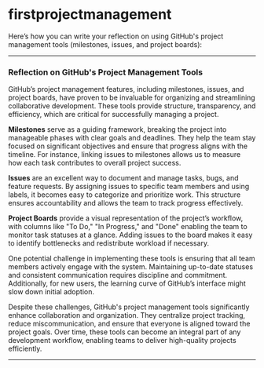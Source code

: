 # firstprojectmanagement
Here’s how you can write your reflection on using GitHub's project management tools (milestones, issues, and project boards):

---

### **Reflection on GitHub's Project Management Tools**  

GitHub’s project management features, including milestones, issues, and project boards, have proven to be invaluable for organizing and streamlining collaborative development. These tools provide structure, transparency, and efficiency, which are critical for successfully managing a project.  

**Milestones** serve as a guiding framework, breaking the project into manageable phases with clear goals and deadlines. They help the team stay focused on significant objectives and ensure that progress aligns with the timeline. For instance, linking issues to milestones allows us to measure how each task contributes to overall project success.  

**Issues** are an excellent way to document and manage tasks, bugs, and feature requests. By assigning issues to specific team members and using labels, it becomes easy to categorize and prioritize work. This structure ensures accountability and allows the team to track progress effectively.  

**Project Boards** provide a visual representation of the project’s workflow, with columns like "To Do," "In Progress," and "Done" enabling the team to monitor task statuses at a glance. Adding issues to the board makes it easy to identify bottlenecks and redistribute workload if necessary.  

One potential challenge in implementing these tools is ensuring that all team members actively engage with the system. Maintaining up-to-date statuses and consistent communication requires discipline and commitment. Additionally, for new users, the learning curve of GitHub’s interface might slow down initial adoption.  

Despite these challenges, GitHub's project management tools significantly enhance collaboration and organization. They centralize project tracking, reduce miscommunication, and ensure that everyone is aligned toward the project goals. Over time, these tools can become an integral part of any development workflow, enabling teams to deliver high-quality projects efficiently.  

---
